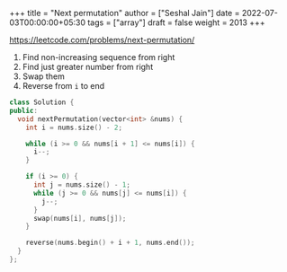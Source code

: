 +++
title = "Next permutation"
author = ["Seshal Jain"]
date = 2022-07-03T00:00:00+05:30
tags = ["array"]
draft = false
weight = 2013
+++

<https://leetcode.com/problems/next-permutation/>

1.  Find non-increasing sequence from right
2.  Find just greater number from right
3.  Swap them
4.  Reverse from `i` to end

<!--listend-->

```cpp
class Solution {
public:
  void nextPermutation(vector<int> &nums) {
    int i = nums.size() - 2;

    while (i >= 0 && nums[i + 1] <= nums[i]) {
      i--;
    }

    if (i >= 0) {
      int j = nums.size() - 1;
      while (j >= 0 && nums[j] <= nums[i]) {
        j--;
      }
      swap(nums[i], nums[j]);
    }

    reverse(nums.begin() + i + 1, nums.end());
  }
};
```
